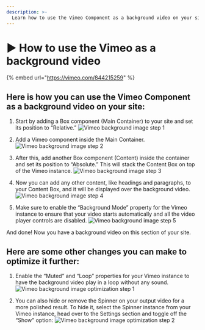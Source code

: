 ```yaml
---
description: >-
  Learn how to use the Vimeo Component as a background video on your site.
---
```


# ▶ How to use the Vimeo as a background video

{% embed url="https://vimeo.com/844215259" %}

## Here is how you can use the Vimeo Component as a background video on your site:

1. Start by adding a Box component (Main Container) to your site and set its position to “Relative.”
![Vimeo background image step 1](../../.gitbook/assets/university/BG_video_step_1.avif)

2. Add a Vimeo component inside the Main Container.
![Vimeo background image step 2](../../.gitbook/assets/university/BG_video_step_2.avif)

3. After this, add another Box component (Content) inside the container and set its position to “Absolute.” This will stack the Content Box on top of the Vimeo instance.
![Vimeo background image step 3](../../.gitbook/assets/university/BG_video_step_3.avif)

4. Now you can add any other content, like headings and paragraphs, to your Content Box, and it will be displayed over the background video.
![Vimeo background image step 4](../../.gitbook/assets/university/BG_video_step_4.avif)

5. Make sure to enable the “Background Mode” property for the Vimeo instance to ensure that your video starts automatically and all the video player controls are disabled.
![Vimeo background image step 5](../../.gitbook/assets/university/BG_video_step_5.avif)

And done! Now you have a background video on this section of your site.

## Here are some other changes you can make to optimize it further:

1. Enable the “Muted” and “Loop” properties for your Vimeo instance to have the background video play in a loop without any sound.
![Vimeo background image optimization step 1](../../.gitbook/assets/university/BG_video_step_6.avif)

2. You can also hide or remove the Spinner on your output video for a more polished result. To hide it, select the Spinner instance from your Vimeo instance, head over to the Settings section and toggle off the “Show” option:
![Vimeo background image optimization step 2](../../.gitbook/assets/university/BG_video_step_7.avif)
